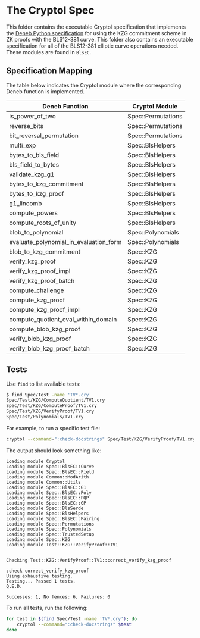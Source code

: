 # The Cryptol Spec

This folder contains the executable Cryptol specification that implements the [Deneb Python specification](https://github.com/ethereum/consensus-specs/blob/dev/specs/deneb/polynomial-commitments.md) for using the KZG commitment scheme in ZK proofs with the BLS12-381 curve.
This folder also contains an executable specification for all of the BLS12-381 elliptic curve
operations needed. These modules are found in `BlsEC`.

## Specification Mapping

The table below indicates the Cryptol module where the corresponding Deneb function is implemented.

| Deneb Function                         | Cryptol Module      |
|----------------------------------------|---------------------|
| is_power_of_two                        | Spec::Permutations  |
| reverse_bits                           | Spec::Permutations  |
| bit_reversal_permutation               | Spec::Permutations  |
| multi_exp                              | Spec::BlsHelpers    |
| bytes_to_bls_field                     | Spec::BlsHelpers    |
| bls_field_to_bytes                     | Spec::BlsHelpers    |
| validate_kzg_g1                        | Spec::BlsHelpers    |
| bytes_to_kzg_commitment                | Spec::BlsHelpers    |
| bytes_to_kzg_proof                     | Spec::BlsHelpers    |
| g1_lincomb                             | Spec::BlsHelpers    |
| compute_powers                         | Spec::BlsHelpers    |
| compute_roots_of_unity                 | Spec::BlsHelpers    |
| blob_to_polynomial                     | Spec::Polynomials   |
| evaluate_polynomial_in_evaluation_form | Spec::Polynomials   |
| blob_to_kzg_commitment                 | Spec::KZG           |
| verify_kzg_proof                       | Spec::KZG           |
| verify_kzg_proof_impl                  | Spec::KZG           |
| verify_kzg_proof_batch                 | Spec::KZG           |
| compute_challenge                      | Spec::KZG           |
| compute_kzg_proof                      | Spec::KZG           |
| compute_kzg_proof_impl                 | Spec::KZG           |
| compute_quotient_eval_within_domain    | Spec::KZG           |
| compute_blob_kzg_proof                 | Spec::KZG           |
| verify_blob_kzg_proof                  | Spec::KZG           |
| verify_blob_kzg_proof_batch            | Spec::KZG           |


## Tests

Use `find` to list available tests:

```bash
$ find Spec/Test -name 'TV*.cry'
Spec/Test/KZG/ComputeQuotient/TV1.cry
Spec/Test/KZG/ComputeProof/TV1.cry
Spec/Test/KZG/VerifyProof/TV1.cry
Spec/Test/Polynomials/TV1.cry
```

For example, to run a specific test file:

```bash
cryptol --command=":check-docstrings" Spec/Test/KZG/VerifyProof/TV1.cry
```

The output should look something like:

```text
Loading module Cryptol
Loading module Spec::BlsEC::Curve
Loading module Spec::BlsEC::Field
Loading module Common::ModArith
Loading module Common::Utils
Loading module Spec::BlsEC::G1
Loading module Spec::BlsEC::Poly
Loading module Spec::BlsEC::FQP
Loading module Spec::BlsEC::GP
Loading module Spec::BlsSerde
Loading module Spec::BlsHelpers
Loading module Spec::BlsEC::Pairing
Loading module Spec::Permutations
Loading module Spec::Polynomials
Loading module Spec::TrustedSetup
Loading module Spec::KZG
Loading module Test::KZG::VerifyProof::TV1


Checking Test::KZG::VerifyProof::TV1::correct_verify_kzg_proof

:check correct_verify_kzg_proof
Using exhaustive testing.
Testing... Passed 1 tests.
Q.E.D.

Successes: 1, No fences: 6, Failures: 0
```

To run all tests, run the following:

```bash
for test in $(find Spec/Test -name 'TV*.cry'); do
    cryptol --command=":check-docstrings" $test
done
```
